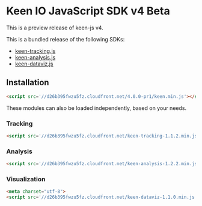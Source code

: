 # Keen IO JavaScript SDK v4 Beta

This is a preview release of keen-js v4.

This is a bundled release of the following SDKs:

* [keen-tracking.js](https://github.com/keen/keen-tracking.js)
* [keen-analysis.js](https://github.com/keen/keen-analysis.js)
* [keen-dataviz.js](https://github.com/keen/keen-dataviz.js)

## Installation

```html
<script src='//d26b395fwzu5fz.cloudfront.net/4.0.0-pr1/keen.min.js'></script>
```

These modules can also be loaded independently, based on your needs.

### Tracking

```html
<script src='//d26b395fwzu5fz.cloudfront.net/keen-tracking-1.1.2.min.js'></script>
```

### Analysis

```html
<script src='//d26b395fwzu5fz.cloudfront.net/keen-analysis-1.2.2.min.js'></script>
```

### Visualization

```html
<meta charset="utf-8">
<script src='//d26b395fwzu5fz.cloudfront.net/keen-dataviz-1.1.0.min.js'></script>
```

